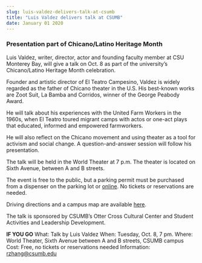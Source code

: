 ```yaml
---
slug: luis-valdez-delivers-talk-at-csumb
title: "Luis Valdez delivers talk at CSUMB"
date: January 01 2020
---
```


<h3>Presentation part of Chicano/Latino Heritage Month</h3><p>Luis Valdez, writer, director, actor and founding faculty member at CSU Monterey Bay, will give a talk on Oct. 8 as part of the university’s Chicano/Latino Heritage Month celebration.
</p><p>Founder and artistic director of El Teatro Campesino, Valdez is widely regarded as the father of Chicano theater in the U.S. His best-known works are Zoot Suit, La Bamba and Corridos, winner of the George Peabody Award.
</p><p>He will talk about his experiences with the United Farm Workers in the 1960s, when El Teatro toured migrant camps with actos or one-act plays that educated, informed and empowered farmworkers.
</p><p>He will also reflect on the Chicano movement and using theater as a tool for activism and social change. A question-and-answer session will follow his presentation.
</p><p>The talk will be held in the World Theater at 7 p.m. The theater is located on Sixth Avenue, between A and B streets.
</p><p>The event is free to the public, but a parking permit must be purchased from a dispenser on the parking lot or <a href="http://parking.csumb.edu/buy-permit">online</a>. No tickets or reservations are needed.
</p><p>Driving directions and a campus map are available <a href="http://csumb.edu/maps">here</a>. 
</p><p>The talk is sponsored by CSUMB’s Otter Cross Cultural Center and Student Activities and Leadership Development.
</p><p><strong>IF YOU GO</strong> What: Talk by Luis Valdez When: Tuesday, Oct. 8, 7 pm. Where: World Theater, Sixth Avenue between A and B streets, CSUMB campus Cost: Free, no tickets or reservations needed Information: <a href="&#x6d;&#97;&#105;&#x6c;&#x74;&#111;:&#x72;&#122;&#104;&#x61;&#x6e;&#103;&#64;&#x63;&#115;&#117;&#x6d;&#x62;&#46;&#101;&#x64;&#x75;">rzhang@csumb.edu</a>
</p>
